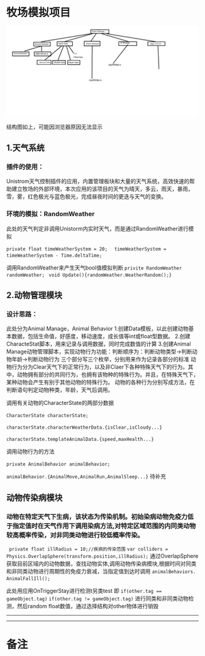 # 牧场模拟项目
![](https://github.com/TwilightMoonLake/This-onetest/blob/main/GitOther/%E8%AE%BE%E8%AE%A1%E6%A8%A1%E5%9D%97%E8%8D%89%E5%9B%BE.png?raw=true)


                           
结构图如上，可能因浏览器原因无法显示
## 1.天气系统
### 插件的使用：
Unistrom天气控制插件的应用，内置管理板块和大量的天气系统，高效快速的帮助建立牧场的外部环境，本次应用的该项目的天气为晴天，多云，雨天，暴雨，雪，雾，红色极光与蓝色极光，完成昼夜时间的更迭与天气的变换。
### 环境的模拟：RandomWeather
此处的天气判定非调用Unistorm内实时天气，而是通过RandomWeather进行模拟

`private float timeWeatherSystem = 20; `
` timeWeatherSystem = timeWeatherSystem - Time.deltaTime;`

调用RandomWeather来产生天气bool值模拟判断
`privite RandomWeather randomWeather; ` 
`void Update(){randomWeather.WeatherRandom();}`

## 2.动物管理模块
### 设计思路：
此处分为Animal Manage，Animal Behavior
1.创建Data模板，以此创建动物基本数据，包括生命值，好感度，移动速度，成长值等int或float型数据。
2.创建CharacteStat脚本，用来记录与调用数据，同时完成数值的计算
3.创建Animal Manage动物管理脚本，实现动物行为功能：判断顺序为：判断动物类型→判断动物年龄→判断动物行为
三个部分写三个枚举，分别用来作为记录各部分的标准
动物行为分为Clear天气下的正常行为，以及非Claer下各种特殊天气下的行为。其中，动物拥有部分的共同行为，也拥有该物种的特殊行为。并且，在特殊天气下，某种动物会产生有别于其他动物的特殊行为。
动物的各种行为分别写成方法，在判断语句判定动物种类，年龄，天气后调用。

调用有关动物的CharacterState的两部分数据

`CharacterState characterState;`

`characterState.characterWeatherData.{isClear,isCloudy...}`

`characterState.templateAnimalData.{speed,maxHealth...}`

调用动物行为的方法

`private AnimalBehavior animalBehavior;`

`animalBehavior.{AnimalMove,AnimalRun,AnimalSleep...}`
待补充

## 动物传染病模块
### 动物在特定天气下生病，该状态为传染机制。初始染病动物免疫力低于指定值时在天气作用下调用染病方法,对特定区域范围的内同类动物较高概率传染，对非同类动物进行较低概率传染。
` private float illRadius = 10;//疾病的传染范围`
`var colliders = Physics.OverlapSphere(transform.position,illRadius);`
通过OverlapSphere获取目前区域内的动物数据，查找动物实体,调用动物传染病模块,根据时间对同类和非同类动物进行周期性的免疫力衰减，当指定值到达时调用
`animalBehaviors. AnimalFallIll();`

此处用应用OnTriggerStay进行检测t另类test
即
`if(other.tag == gameObject.tag)`
`if(other.tag != gameObject.tag)`
进行同类和非同类动物检测，然后random float数值，通过选择结构对other物体进行销毁


***
***
# 备注
## 


